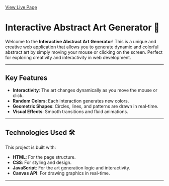 [View Live Page](https://sandrodevx.github.io/Generador-De-Arte-Abstracto/)

# Interactive Abstract Art Generator 🎨

Welcome to the **Interactive Abstract Art Generator**! This is a unique and creative web application that allows you to generate dynamic and colorful abstract art by simply moving your mouse or clicking on the screen. Perfect for exploring creativity and interactivity in web development.

---

## Key Features 

- **Interactivity**: The art changes dynamically as you move the mouse or click.
- **Random Colors**: Each interaction generates new colors.
- **Geometric Shapes**: Circles, lines, and patterns are drawn in real-time.
- **Visual Effects**: Smooth transitions and fluid animations.

---

## Technologies Used 🛠️

This project is built with:
- **HTML**: For the page structure.
- **CSS**: For styling and design.
- **JavaScript**: For the art generation logic and interactivity.
- **Canvas API**: For drawing graphics in real-time.

---
